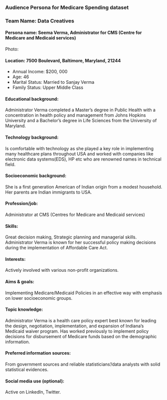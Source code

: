 ### Audience Persona for Medicare Spending dataset

### Team Name: Data Creatives

#### Persona name: Seema Verma, Administrator for CMS (Centre for Medicare and Medicaid services)

Photo:


 

#### Location: 7500 Boulevard, Baltimore, Maryland, 21244
-	Annual Income: $200, 000
-	Age: 46
-	Marital Status: Married to Sanjay Verma
-	Family Status: Upper Middle Class


#### Educational background: 
Administrator Verma completed a Master’s degree in Public Health with a concentration in health policy and management from Johns Hopkins University and a Bachelor’s degree in Life Sciences from the University of Maryland. 

#### Technology background: 
Is comfortable with technology as she played a key role in implementing many healthcare plans throughout USA and worked with companies like electronic data systems(EDS), HP etc who are renowned names in technical field. 

#### Socioeconomic background: 
She is a first generation American of Indian origin from a modest household. Her parents are Indian immigrants to USA.

#### Profession/job: 
Administrator at CMS (Centres for Medicare and Medicaid services)

#### Skills:  
Great decision making, Strategic planning and managerial skills. Administrator Verma is known for her successful policy making decisions during the implementation of Affordable Care Act.

#### Interests: 
Actively involved with various non-profit organizations.

#### Aims & goals: 
Implementing Medicare/Medicaid Policies in an effective way with emphasis on lower socioeconomic groups.

#### Topic knowledge: 
Administrator Verma is a health care policy expert best known for leading the design, negotiation, implementation, and expansion of Indiana’s Medicaid waiver program.
Has worked previously to implement policy decisions for disbursement of Medicare funds based on the demographic information.

#### Preferred information sources: 
From government sources and reliable statisticians’/data analysts with solid statistical evidences.

#### Social media use (optional): 
Active on LinkedIn, Twitter.
